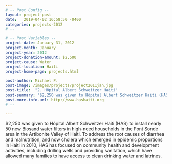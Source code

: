 ```yaml
---
# -- Post Config --
layout: project-post
date:   2019-04-02 16:58:50 -0400
categories: projects-2012
# --

# -- Post Variables --
project-date: January 31, 2012
project-month: January
project-year: 2012
project-donation-amount: $2,500
project-cause: Water
project-location: Haiti
project-home-page: projects.html

post-author: Michael P.
post-image: /images/projects/project2011jan.jpg
post-title:  "2. Hôpital Albert Schweitzer Haiti"
post-summary: "$2,250 was given to Hôpital Albert Schweitzer Haiti (HAS) to install nearly 50 new Biosand water filters in high-need households in the Pont Sondé area in the Artibonite Valley of Haiti. To address the root causes of diarrhea and malnutrition, and now cholera which emerged in epidemic proportions in Haiti in 2010, HAS has focused on community health and development activities, including drilling wells and providing sanitation, which have allowed many families to have access to clean drinking water and latrines."
post-more-info-url: http://www.hashaiti.org
# --

---
```

$2,250 was given to Hôpital Albert Schweitzer Haiti (HAS) to install nearly 50 new Biosand water filters in high-need households in the Pont Sondé area in the Artibonite Valley of Haiti. To address the root causes of diarrhea and malnutrition, and now cholera which emerged in epidemic proportions in Haiti in 2010, HAS has focused on community health and development activities, including drilling wells and providing sanitation, which have allowed many families to have access to clean drinking water and latrines.

